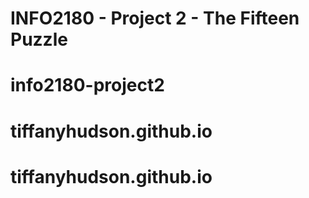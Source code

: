 # INFO2180 - Project 2 - The Fifteen Puzzle
# info2180-project2
# tiffanyhudson.github.io
# tiffanyhudson.github.io
